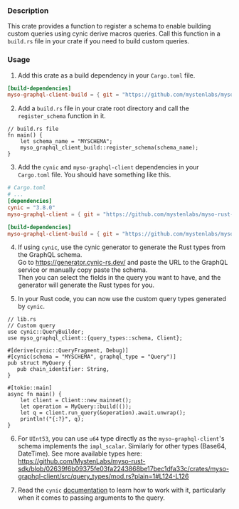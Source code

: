 ### Description
This crate provides a function to register a schema to enable building custom queries using cynic derive macros queries. Call
this function in a `build.rs` file in your crate if you need to build custom queries.

### Usage
1. Add this crate as a build dependency in your `Cargo.toml` file.
```toml
[build-dependencies]
myso-graphql-client-build = { git = "https://github.com/mystenlabs/myso-rust-sdk", package = "myso-graphql-client-build", branch = "master" }
```

2. Add a `build.rs` file in your crate root directory and call the `register_schema` function in it.
```rust,ignore
// build.rs file
fn main() {
    let schema_name = "MYSCHEMA";
    myso_graphql_client_build::register_schema(schema_name);
}
```

3. Add the `cynic` and `myso-graphql-client` dependencies in your `Cargo.toml` file. You should have something like this.
```toml
# Cargo.toml
# ...
[dependencies]
cynic = "3.8.0"
myso-graphql-client = { git = "https://github.com/mystenlabs/myso-rust-sdk", package = "myso-graphql-client", branch = "master" }

[build-dependencies]
myso-graphql-client-build = { git = "https://github.com/mystenlabs/myso-rust-sdk", package = "myso-graphql-client-build", branch = "master" }
```

4. If using `cynic`, use the cynic generator to generate the Rust types from the GraphQL schema. \
   Go to https://generator.cynic-rs.dev/ and paste the URL to the GraphQL service or manually copy paste the schema. \
   Then you can select the fields in the query you want to have, and the generator will generate the Rust types for you.

5. In your Rust code, you can now use the custom query types generated by `cynic`.

```rust,ignore
// lib.rs
// Custom query
use cynic::QueryBuilder;
use myso_graphql_client::{query_types::schema, Client};

#[derive(cynic::QueryFragment, Debug)]
#[cynic(schema = "MYSCHEMA", graphql_type = "Query")]
pub struct MyQuery {
   pub chain_identifier: String,
}

#[tokio::main]
async fn main() {
    let client = Client::new_mainnet();
    let operation = MyQuery::build(());
    let q = client.run_query(&operation).await.unwrap();
    println!("{:?}", q);
}
```

6. For `UInt53`, you can use `u64` type directly as the `myso-graphql-client`'s schema implements the `impl_scalar`. Similarly for other types (Base64, DateTime). See more available types here: https://github.com/MystenLabs/myso-rust-sdk/blob/02639f6b09375fe03fa2243868be17bec1dfa33c/crates/myso-graphql-client/src/query_types/mod.rs?plain=1#L124-L126

7. Read the `cynic` [documentation](https://cynic-rs.dev/) to learn how to work with it, particularly when it comes to passing arguments to the query.
